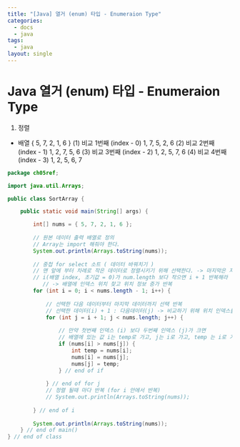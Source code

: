 ```yaml
---
title: "[Java] 열거 (enum) 타입 - Enumeraion Type"
categories:
  - docs
  - java
tags:
  - java
layout: single
---
```


# Java 열거 (enum) 타입 - Enumeraion Type
1. 정렬
- 배열
	{ 5, 7, 2, 1, 6 }
	(1) 비교 1번째 (index - 0)
		1, 7, 5, 2, 6
	(2) 비교 2번째 (index - 1)
		1, 2, 7, 5, 6
	(3) 비교 3번째 (index - 2)
		1, 2, 5, 7, 6
	(4) 비교 4번째 (index - 3)
		1, 2, 5, 6, 7

```java
package ch05ref;

import java.util.Arrays;

public class SortArray {

	public static void main(String[] args) {

		int[] nums = { 5, 7, 2, 1, 6 };
		
		// 원본 데이터 출력 배열로 정의
		// Array는 import 해줘야 한다.
		System.out.println(Arrays.toString(nums));
		
		// 중첩 for select 소트 ( 데이터 바꿔치기 )
		// 맨 앞에 부터 차례로 작은 데이터로 정렬시키기 위해 선택한다. -> 마지막은 자동 정렬
		// i(배열 index, 초기값 = 0)가 num.length 보다 작으면 i + 1 반복해라 
		   // -> 배열에 인덱스 위치 찾고 위치 정보 증가 반복
		for (int i = 0; i < nums.length - 1; i++) {
			
			// 선택한 다음 데이터부터 마지막 데이터까지 선택 반복
			// 선택한 데이터(i) + 1 : 다음데이터(j) -> 비교하기 위해 위치 인덱스를 선택한다.
			for (int j = i + 1; j < nums.length; j++) {
				
				// 만약 첫번째 인덱스 (i) 보다 두번째 인덱스 (j)가 크면
				// 배열에 있는 값 i는 temp로 가고, j는 i로 가고, temp 는 i로 가라.
				if (nums[i] > nums[j]) {
					int temp = nums[i];
					nums[i] = nums[j];
					nums[j] = temp;
				} // end of if
			
			} // end of for j
			// 정렬 될때 마다 반복 (for i 안에서 반복)
			// System.out.println(Arrays.toString(nums));
			
		} // end of i
		
		System.out.println(Arrays.toString(nums));
	} // end of main()
} // end of class
```
